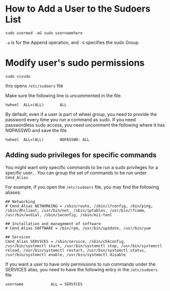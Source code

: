 # How to Add a User to the Sudoers List

`sudo usermod -aG sudo usernamehere`

`-a` is for the Append operation, and `-G` specifies the sudo Group.

# Modify user's sudo permissions

`sudo visudo`

this opens `/etc/sudoers` file

Make sure the following line is uncommented in the file.

`%wheel  ALL=(ALL)       ALL`

By default, even if a user is part of wheel group, you need to provide the password every time you run a command as sudo. If you need passwordless sudo access, you need uncomment the following where it has NOPASSWD and save the file

`%wheel  ALL=(ALL)       NOPASSWD: ALL`

## Adding sudo privileges for specific commands

You might want only specific commands to be run a sudo privileges for a specific user... You can group the set of commands to be run under `Cmnd_Alias`

For example, if you open the `/etc/sudoers` file, you may find the following aliases:

```
## Networking
# Cmnd_Alias NETWORKING = /sbin/route, /sbin/ifconfig, /bin/ping, /sbin/dhclient, /usr/bin/net, /sbin/iptables, /usr/bin/rfcomm, /usr/bin/wvdial, /sbin/iwconfig, /sbin/mii-tool

## Installation and management of software
# Cmnd_Alias SOFTWARE = /bin/rpm, /usr/bin/up2date, /usr/bin/yum

## Services
Cmnd_Alias SERVICES = /sbin/service, /sbin/chkconfig, /usr/bin/systemctl start, /usr/bin/systemctl stop, /usr/bin/systemctl reload, /usr/bin/systemctl restart, /usr/bin/systemctl status, /usr/bin/systemctl enable, /usr/bin/systemctl disable
```

If you want a user to have only permissions to run commands under the SERVICES alias, you need to have the following entry in the `/etc/sudoers` file

`username            ALL = SERVICES`
